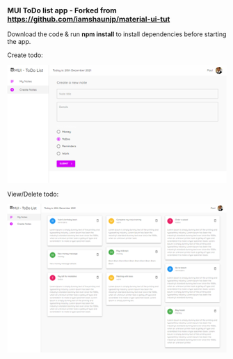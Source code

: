 ### MUI ToDo list app - Forked from https://github.com/iamshaunjp/material-ui-tut

Download the code & run **npm install** to install dependencies before starting the app.

Create todo:

![logo](https://github.com/PaulVidler/material-ui-tut/blob/lesson-1/public/AddNote.PNG)

View/Delete todo:

![logo](https://github.com/PaulVidler/material-ui-tut/blob/lesson-1/public/Todos.PNG)
